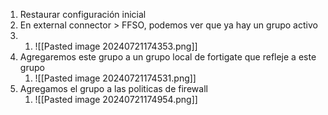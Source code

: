 1. Restaurar configuración inicial
2. En external connector > FFSO, podemos ver que ya hay un grupo activo 
3. 
	1. ![[Pasted image 20240721174353.png]]
4. Agregaremos este grupo a un grupo local de fortigate que refleje a este grupo
	1. ![[Pasted image 20240721174531.png]]
5. Agregamos el grupo a las politicas de firewall
	1. ![[Pasted image 20240721174954.png]]
